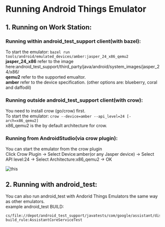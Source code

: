 # Running Android Things Emulator

## 1. Running on Work Station:

### Running within android_test_support client(with bazel):

To start the emulator: `bazel run
tools/android/emulated_devices/amber:jasper_24_x86_qemu2` \
**jasper_24_x86** refer to the image
here:android_test_support/third_party/java/android/system_images/jasper_24/x86/ \
**qemu2** refer to the supported emualtor. \
**amber** refer to the device specification. (other options are: blueberry,
coral and daffodil)

### Running outside android_test_support client(with crow):

You need to install crow (go/crow) first. \
To start the emulator: `crow --device=amber --api_level=24 [-arch=x86_qemu2]` \
x86_qemu2 is the by default architecture for crow.

### Running from AndroidStudio(via crow plugin):

You can start the emulator from the crow plugin \
Click Crow Plugin -> Select Device:amber(or any Jasper device) -> Select API
level:24 -> Select Architecture:x86_qemu2 -> OK

![this](https://screenshot/NDfo5aUUf4a.png)

## 2. Running with android_test:

You can also run android_test with Andorid Things Emulators the same way as
other emulators. \
example android_test BUILD:

```live-snippet
cs/file://depot/android_test_support/javatests/com/google/assistant/display/android/core/BUILD build_rule:AssistantCoreServiceTest
```
